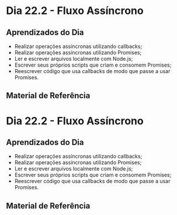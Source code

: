 # Dia 22.2 - Fluxo Assíncrono

## Aprendizados do Dia

- Realizar operações assíncronas utilizando callbacks;
- Realizar operações assíncronas utilizando Promises;
- Ler e escrever arquivos localmente com Node.js;
- Escrever seus próprios scripts que criam e consomem Promises;
- Reescrever código que usa callbacks de modo que passe a usar Promises.

## Material de Referência
# Dia 22.2 - Fluxo Assíncrono

## Aprendizados do Dia

- Realizar operações assíncronas utilizando callbacks;
- Realizar operações assíncronas utilizando Promises;
- Ler e escrever arquivos localmente com Node.js;
- Escrever seus próprios scripts que criam e consomem Promises;
- Reescrever código que usa callbacks de modo que passe a usar Promises.

## Material de Referência

